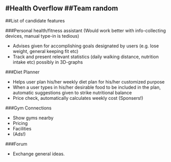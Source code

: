 #Health Overflow
##Team random
---

##List of candidate features

###Personal health/fitness assistant
(Would work better with info-collecting devices, manual type-in is tedious)

- Advises given for accomplishing goals designated by users (e.g. lose weight, general keeping fit etc)
- Track and present relevant statistics (daily walking distance, nutrition intake etc) possibly in 3D-graphs

###Diet Planner
- Helps user plan his/her weekly diet plan for his/her customized purpose
- When a user types in his/her desirable food to be included in the plan, automatic suggestions given to strike nutritional balance
- Price check, automatically calculates weekly cost (Sponsers!)

###Gym Connections
- Show gyms nearby
- Pricing
- Facilities
- (Ads!)

###Forum
- Exchange general ideas.

